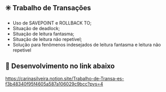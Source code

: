 ## ✳️ Trabalho de Transações

- Uso de SAVEPOINT e ROLLBACK TO;
- Situação de deadlock;
- Situação de leitura fantasma;
- Situação de leitura não repetível;
- Solução para fenômenos indesejados de leitura fantasma e leitura não repetivel

## 📌 Desenvolvimento no link abaixo

https://carinasilveira.notion.site/Trabalho-de-Transa-es-f3b48340f95f4605a587a106029c9bcc?pvs=4
